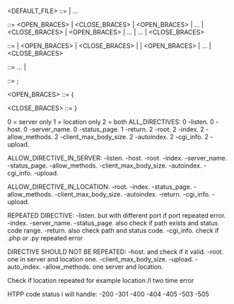 <DEFAULT_FILE> ::= <SERVER>
            | <SERVER>...

<SERVER> ::= <OPEN_BRACES> | <CLOSE_BRACES>
        | <OPEN_BRACES> | <DIRACTIVE>... | <CLOSE_BRACES>
        | <OPEN_BRACES> | <DIRACTIVE>... | <LOCATION>... | <CLOSE_BRACES>

<LOCATION> ::= <WORD> | <OPEN_BRACES> | <CLOSE_BRACES>
            | <WORD> | <OPEN_BRACES> | <DIRECTIVE>... | <CLOSE_BRACES>

<DIRECTIVE> ::= <WORD>... | <SEMICOLON>

<SEMICOLON> ::= ;

<OPEN_BRACES> ::= {

<CLOSE_BRACES> ::= }

0 = server only
1 = location only
2 = both
ALL_DIRECTIVES:
0    -listen.
0    -host.
0    -server_name.
0    -status_page.
1    -return.
2    -root.
2    -index.
2    -allow_methods.
2    -client_max_body_size.
2    -autoindex.
2    -cgi_info.
2    -upload.

ALLOW_DIRECTIVE_IN_SERVER:
    -listen.
    -host.
    -root.
    -index.
    -server_name.
    -status_page.
    -allow_methods.
    -client_max_body_size.
    -autoindex.
    -cgi_info.
    -upload.

ALLOW_DIRECTIVE_IN_LOCATION:
    -root.
    -index.
    -status_page.
    -allow_methods.
    -client_max_body_size.
    -autoindex.
    -return.
    -cgi_info.
    -upload.

REPEATED DIRECTIVE:
    -listen. but with different port if port repeated error.
    -index.
    -server_name.
    -status_page. also check if path exists and status code range.
    -return. also check path and status code.
    -cgi_info. check if .php or .py repeated error

DIRECTIVE SHOULD NOT BE REPEATED:
    -host. and check if it valid.
    -root. one in server and location one.
    -client_max_body_size.
    -upload.
    -auto_index.
    -allow_methods. one server and location.

Check if location repeated for example location /l two time error

HTPP code status i will handle:
    -200
    -301
    -400
    -404
    -405
    -503
    -505
